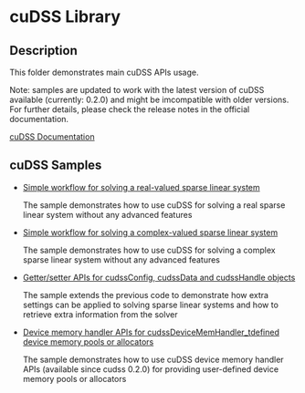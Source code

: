 # cuDSS Library

## Description

This folder demonstrates main cuDSS APIs usage.

Note: samples are updated to work with the latest version of cuDSS available (currently: 0.2.0) and might be imcompatible with older versions. For further details, please check the release notes in the official documentation.

[cuDSS Documentation](https://docs.nvidia.com/cuda/cudss/index.html)

## cuDSS Samples

* [Simple workflow for solving a real-valued sparse linear system](simple/)

    The sample demonstrates how to use cuDSS for solving a real sparse linear system without any advanced features

* [Simple workflow for solving a complex-valued sparse linear system](simple_complex/)

    The sample demonstrates how to use cuDSS for solving a complex sparse linear system without any advanced features

* [Getter/setter APIs for cudssConfig, cudssData and cudssHandle objects](get_set/)

    The sample extends the previous code to demonstrate how extra settings can be applied to solving sparse linear
    systems and how to retrieve extra information from the solver

* [Device memory handler APIs for cudssDeviceMemHandler_tdefined device memory pools or allocators](memory_handler/)

    The sample demonstrates how to use cuDSS device memory handler APIs (available since cudss 0.2.0) for providing user-defined device memory pools
    or allocators
